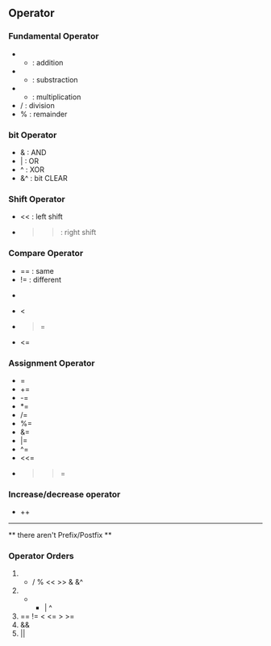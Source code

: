 ## Operator  
### Fundamental Operator  
- + : addition
- - : substraction
- * : multiplication
- / : division
- % : remainder  


### bit Operator  
- & : AND
- | : OR
- ^ : XOR
- &^ : bit CLEAR


### Shift Operator  
- << : left shift
- >> : right shift

### Compare Operator
- == : same
- != : different
- >
- <
- >=
- <=  

### Assignment Operator
- =
- +=
- -=
- *=
- /=
- %=
- &=
- |=
- ^=
- <<=
- >>=  

### Increase/decrease operator
- ++
- --
** there aren't Prefix/Postfix **

### Operator Orders
1. * / % << >> & &^
2. + - | ^
3. == != < <= > >=
4. &&
5. ||